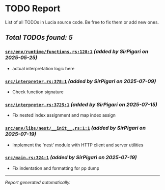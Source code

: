 # TODO Report

List of all TODOs in Lucia source code.
Be free to fix them or add new ones.  

_Total TODOs found: 5_
---

### [`src/env/runtime/functions.rs:128:1`](../../../src/env/runtime/functions.rs#L128) _(added by **SirPigari** on **2025-05-25**)_
- actual interpretation logic here

### [`src/interpreter.rs:378:1`](../../../src/interpreter.rs#L378) _(added by **SirPigari** on **2025-07-09**)_
- Check function signature

### [`src/interpreter.rs:3725:1`](../../../src/interpreter.rs#L3725) _(added by **SirPigari** on **2025-07-15**)_
- Fix nested index assignment and map index assign

### [`src/env/libs/nest/__init__.rs:1:1`](../../../src/env/libs/nest/__init__.rs#L1) _(added by **SirPigari** on **2025-07-19**)_
- Implement the 'nest' module with HTTP client and server utilities

### [`src/main.rs:324:1`](../../../src/main.rs#L324) _(added by **SirPigari** on **2025-07-19**)_
- Fix indentation and formatting for pp dump

---
*Report generated automatically.*

